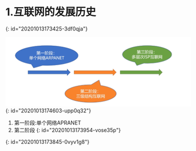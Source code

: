 # 1.互联网的发展历史
{: id="20201013173425-3df0qja"}

![image.png](assets/20201013174611-a64j7de-image.png)
{: id="20201013174603-upp0q32"}

1) 第一阶段:单个网络APRANET
2) 第二阶段
{: id="20201013173954-vose35p"}

{: id="20201013173845-0vyv1g8"}
